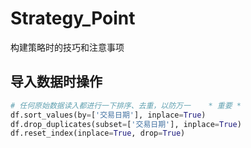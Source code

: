 # Strategy_Point
构建策略时的技巧和注意事项

## 导入数据时操作 ##
```python
# 任何原始数据读入都进行一下排序、去重，以防万一    * 重要 *
df.sort_values(by=['交易日期'], inplace=True)
df.drop_duplicates(subset=['交易日期'], inplace=True)
df.reset_index(inplace=True, drop=True)
```
